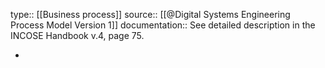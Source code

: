 type:: [[Business process]]
source:: [[@Digital Systems Engineering Process Model Version 1]]
documentation:: See detailed description in the INCOSE Handbook v.4, page 75.

-